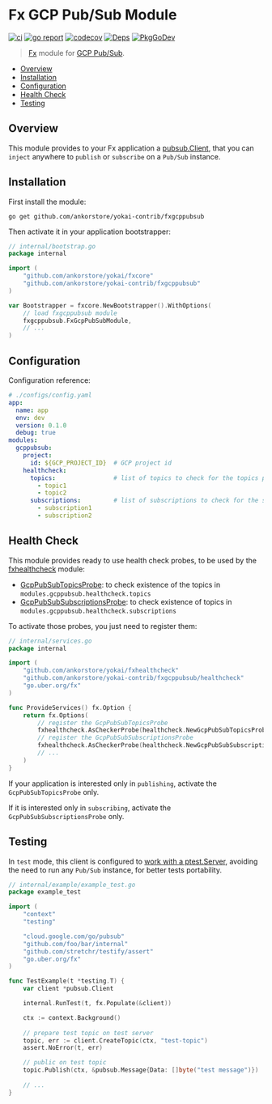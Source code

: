 # Fx GCP Pub/Sub Module

[![ci](https://github.com/ankorstore/yokai-contrib/actions/workflows/fxgcppubsub-ci.yml/badge.svg)](https://github.com/ankorstore/yokai-contrib/actions/workflows/fxgcppubsub-ci.yml)
[![go report](https://goreportcard.com/badge/github.com/ankorstore/yokai-contrib/fxgcppubsub)](https://goreportcard.com/report/github.com/ankorstore/yokai-contrib/fxgcppubsub)
[![codecov](https://codecov.io/gh/ankorstore/yokai-contrib/graph/badge.svg?token=ghUBlFsjhR&flag=fxgcppubsub)](https://app.codecov.io/gh/ankorstore/yokai-contrib/tree/main/fxgcppubsub)
[![Deps](https://img.shields.io/badge/osi-deps-blue)](https://deps.dev/go/github.com%2Fankorstore%2Fyokai-contrib%2Ffxgcppubsub)
[![PkgGoDev](https://pkg.go.dev/badge/github.com/ankorstore/yokai-contrib/fxgcppubsub)](https://pkg.go.dev/github.com/ankorstore/yokai-contrib/fxgcppubsub)

> [Fx](https://uber-go.github.io/fx/) module for [GCP Pub/Sub](https://cloud.google.com/pubsub).

<!-- TOC -->
* [Overview](#overview)
* [Installation](#installation)
* [Configuration](#configuration)
* [Health Check](#health-check)
* [Testing](#testing)
<!-- TOC -->

## Overview

This module provides to your Fx application a [pubsub.Client](https://pkg.go.dev/cloud.google.com/go/pubsub#Client),
that you can `inject` anywhere to `publish` or `subscribe` on a `Pub/Sub` instance.

## Installation

First install the module:

```shell
go get github.com/ankorstore/yokai-contrib/fxgcppubsub
```

Then activate it in your application bootstrapper:

```go
// internal/bootstrap.go
package internal

import (
	"github.com/ankorstore/yokai/fxcore"
	"github.com/ankorstore/yokai-contrib/fxgcppubsub"
)

var Bootstrapper = fxcore.NewBootstrapper().WithOptions(
	// load fxgcppubsub module
	fxgcppubsub.FxGcpPubSubModule,
	// ...
)
```

## Configuration

Configuration reference:

```yaml
# ./configs/config.yaml
app:
  name: app
  env: dev
  version: 0.1.0
  debug: true
modules:
  gcppubsub:
    project:
      id: ${GCP_PROJECT_ID}  # GCP project id
    healthcheck:
      topics:                # list of topics to check for the topics probe
        - topic1
        - topic2
      subscriptions:         # list of subscriptions to check for the subscriptions probe
        - subscription1
        - subscription2
```

## Health Check

This module provides ready to use health check probes, to be used by
the [fxhealthcheck](https://ankorstore.github.io/yokai/modules/fxhealthcheck/) module:

- [GcpPubSubTopicsProbe](healthcheck/topic.go): to check existence of the topics in `modules.gcppubsub.healthcheck.topics`
- [GcpPubSubSubscriptionsProbe](healthcheck/subscription.go): to check existence of topics in `modules.gcppubsub.healthcheck.subscriptions`

To activate those probes, you just need to register them:

```go
// internal/services.go
package internal

import (
	"github.com/ankorstore/yokai/fxhealthcheck"
	"github.com/ankorstore/yokai-contrib/fxgcppubsub/healthcheck"
	"go.uber.org/fx"
)

func ProvideServices() fx.Option {
	return fx.Options(
		// register the GcpPubSubTopicsProbe
		fxhealthcheck.AsCheckerProbe(healthcheck.NewGcpPubSubTopicsProbe),
		// register the GcpPubSubSubscriptionsProbe
		fxhealthcheck.AsCheckerProbe(healthcheck.NewGcpPubSubSubscriptionsProbe),
		// ...
	)
}
```

If your application is interested only in `publishing`, activate the `GcpPubSubTopicsProbe` only.

If it is interested only in `subscribing`, activate the `GcpPubSubSubscriptionsProbe` only.

## Testing

In `test` mode, this client is configured to [work with
a ptest.Server](module.go), avoiding the need to run any `Pub/Sub`
instance, for better tests portability.

```go
// internal/example/example_test.go
package example_test

import (
	"context"
	"testing"

	"cloud.google.com/go/pubsub"
	"github.com/foo/bar/internal"
	"github.com/stretchr/testify/assert"
	"go.uber.org/fx"
)

func TestExample(t *testing.T) {
	var client *pubsub.Client

	internal.RunTest(t, fx.Populate(&client))

	ctx := context.Background()
	
	// prepare test topic on test server
	topic, err := client.CreateTopic(ctx, "test-topic")
	assert.NoError(t, err)

	// public on test topic
	topic.Publish(ctx, &pubsub.Message{Data: []byte("test message")})
	
	// ...
}
```

